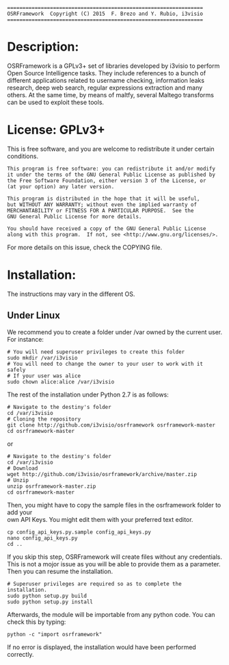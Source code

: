 	================================================================
	OSRFramework  Copyright (C) 2015  F. Brezo and Y. Rubio, i3visio
	================================================================

Description:
============
OSRFramework is a GPLv3+ set of libraries developed by i3visio to perform Open Source
Intelligence tasks. They include references to a bunch of different applications 
related to username checking, information leaks research, deep web search, regular
expressions extraction and many others. At the same time, by means of maltfy, several
Maltego transforms can be used to exploit these tools.


License: GPLv3+
===============

This is free software, and you are welcome to redistribute it under certain conditions.

	This program is free software: you can redistribute it and/or modify
	it under the terms of the GNU General Public License as published by
	the Free Software Foundation, either version 3 of the License, or
	(at your option) any later version.

	This program is distributed in the hope that it will be useful,
	but WITHOUT ANY WARRANTY; without even the implied warranty of
	MERCHANTABILITY or FITNESS FOR A PARTICULAR PURPOSE.  See the
	GNU General Public License for more details.

	You should have received a copy of the GNU General Public License
	along with this program.  If not, see <http://www.gnu.org/licenses/>.


For more details on this issue, check the COPYING file.

Installation:
=============
The instructions may vary in the different OS. 

Under Linux
-----------
We recommend you to create a folder under /var owned by the current user. For
instance:
```
# You will need superuser privileges to create this folder 
sudo mkdir /var/i3visio
# You will need to change the owner to your user to work with it safely
# If your user was alice
sudo chown alice:alice /var/i3visio
```

The rest of the installation under Python 2.7 is as follows:
```
# Navigate to the destiny's folder
cd /var/i3visio
# Cloning the repository
git clone http://github.com/i3visio/osrframework osrframework-master
cd osrframework-master
```
or
```
# Navigate to the destiny's folder
cd /var/i3visio
# Download
wget http://github.com/i3visio/osrframework/archive/master.zip
# Unzip
unzip osrframework-master.zip
cd osrframework-master
```

Then, you might have to copy the sample files in the osrframework folder to add your  
own API Keys. You might edit them with your preferred text editor.
```
cp config_api_keys.py.sample config_api_keys.py
nano config_api_keys.py
cd ..
```
If you skip this step, OSRFramework will create files without any credentials. This is not a
mojor issue as you will be able to provide them as a parameter. Then you can resume the 
installation.
```
# Superuser privileges are required so as to complete the installation.
sudo python setup.py build
sudo python setup.py install	
```
Afterwards, the module will be importable from any python code. You can check this by typing:
```
python -c "import osrframework"
```
If no error is displayed, the installation would have been performed correctly.
